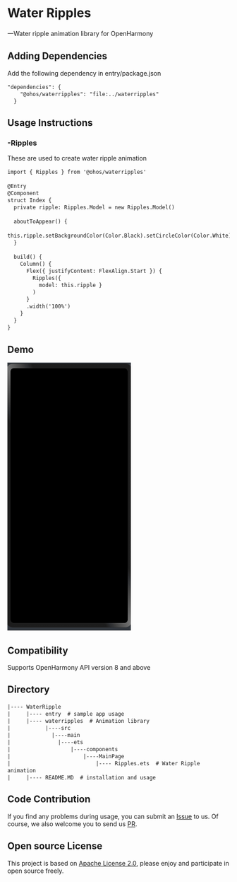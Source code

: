 # Water Ripples
一Water ripple animation library for OpenHarmony
## Adding Dependencies
Add the following dependency in entry/package.json

```
"dependencies": {
    "@ohos/waterripples": "file:../waterripples"
  }
```
## Usage Instructions

### -Ripples

These are used to create water ripple animation

```
import { Ripples } from '@ohos/waterripples'

@Entry
@Component
struct Index {
  private ripple: Ripples.Model = new Ripples.Model()

  aboutToAppear() {
    this.ripple.setBackgroundColor(Color.Black).setCircleColor(Color.White)
  }

  build() {
    Column() {
      Flex({ justifyContent: FlexAlign.Start }) {
        Ripples({
          model: this.ripple }
        )
      }
      .width('100%')
    }
  }
}
```
## Demo
![Animation.png](Images/Animation1.gif)
## Compatibility
Supports OpenHarmony API version 8 and above
## Directory
```
|---- WaterRipple
|     |---- entry  # sample app usage
|     |---- waterripples  # Animation library
|           |----src 
|             |----main 
|               |----ets
|                   |----components
|                       |----MainPage
|                           |---- Ripples.ets  # Water Ripple animation
|     |---- README.MD  # installation and usage
```
## Code Contribution
If you find any problems during usage, you can submit an [Issue](https://github.com/Applib-OpenHarmony/WaterRipples/issues) to us. Of course, we also welcome you to send us [PR](https://github.com/enigmij/WaterRipples/pulls).

## Open source License
This project is based on [Apache License 2.0](https://github.com/applibgroup/applibgroup/blob/main/LICENSE), please enjoy and participate in open source freely.
